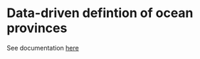 # Data-driven defintion of ocean provinces

See documentation [here](https://htmlpreview.github.io?https://github.com/muellsen/OceanProvinces/blob/master/html/processOceanData.html)
